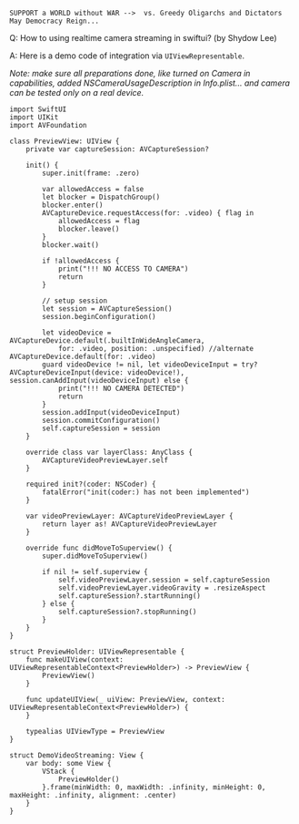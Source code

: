 ```
SUPPORT a WORLD without WAR -->  vs. Greedy Oligarchs and Dictators
May Democracy Reign... 
```

Q: How to using realtime camera streaming in swiftui? (by Shydow Lee)

A: Here is a demo code of integration via `UIViewRepresentable`.

*Note: make sure all preparations done, like turned on Camera in capabilities, added NSCameraUsageDescription in Info.plist... and camera can be tested only on a real device.*


    import SwiftUI
    import UIKit
    import AVFoundation
    
    class PreviewView: UIView {
        private var captureSession: AVCaptureSession?
    
        init() {
            super.init(frame: .zero)
    
            var allowedAccess = false
            let blocker = DispatchGroup()
            blocker.enter()
            AVCaptureDevice.requestAccess(for: .video) { flag in
                allowedAccess = flag
                blocker.leave()
            }
            blocker.wait()
    
            if !allowedAccess {
                print("!!! NO ACCESS TO CAMERA")
                return
            }
    
            // setup session
            let session = AVCaptureSession()
            session.beginConfiguration()
    
            let videoDevice = AVCaptureDevice.default(.builtInWideAngleCamera,
                for: .video, position: .unspecified) //alternate AVCaptureDevice.default(for: .video)
            guard videoDevice != nil, let videoDeviceInput = try? AVCaptureDeviceInput(device: videoDevice!), session.canAddInput(videoDeviceInput) else {
                print("!!! NO CAMERA DETECTED")
                return
            }
            session.addInput(videoDeviceInput)
            session.commitConfiguration()
            self.captureSession = session
        }
    
        override class var layerClass: AnyClass {
            AVCaptureVideoPreviewLayer.self
        }
    
        required init?(coder: NSCoder) {
            fatalError("init(coder:) has not been implemented")
        }
    
        var videoPreviewLayer: AVCaptureVideoPreviewLayer {
            return layer as! AVCaptureVideoPreviewLayer
        }
    
        override func didMoveToSuperview() {
            super.didMoveToSuperview()
    
            if nil != self.superview {
                self.videoPreviewLayer.session = self.captureSession
                self.videoPreviewLayer.videoGravity = .resizeAspect
                self.captureSession?.startRunning()
            } else {
                self.captureSession?.stopRunning()
            }
        }
    }
    
    struct PreviewHolder: UIViewRepresentable {
        func makeUIView(context: UIViewRepresentableContext<PreviewHolder>) -> PreviewView {
            PreviewView()
        }
    
        func updateUIView(_ uiView: PreviewView, context: UIViewRepresentableContext<PreviewHolder>) {
        }
    
        typealias UIViewType = PreviewView
    }
    
    struct DemoVideoStreaming: View {
        var body: some View {
            VStack {
                PreviewHolder()
            }.frame(minWidth: 0, maxWidth: .infinity, minHeight: 0, maxHeight: .infinity, alignment: .center)
        }
    }

